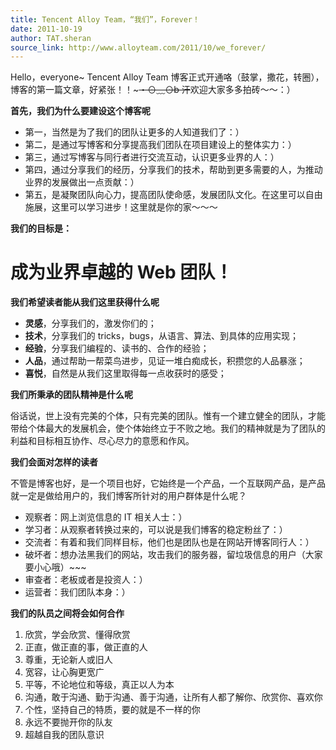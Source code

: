 ```yaml
---
title: Tencent Alloy Team，“我们”，Forever！
date: 2011-10-19
author: TAT.sheran
source_link: http://www.alloyteam.com/2011/10/we_forever/
---
```


<!-- {% raw %} - for jekyll -->

Hello，everyone~ Tencent Alloy Team 博客正式开通咯（鼓掌，撒花，转圈），博客的第一篇文章，好紧张！！~~~・⊙﹏⊙b 汗~~欢迎大家多多拍砖～～：）

**首先，我们为什么要建设这个博客呢**

-   第一，当然是为了我们的团队让更多的人知道我们了：）
-   第二，是通过写博客和分享提高我们团队在项目建设上的整体实力：）
-   第三，通过写博客与同行者进行交流互动，认识更多业界的人：）
-   第四，通过分享我们的经历，分享我们的技术，帮助到更多需要的人，为推动业界的发展做出一点贡献：）
-   第五，是凝聚团队向心力，提高团队使命感，发展团队文化。在这里可以自由施展，这里可以学习进步！这里就是你的家～～～

**我们的目标是：**

# 成为业界卓越的 Web 团队！

**我们希望读者能从我们这里获得什么呢**

-   **灵感**，分享我们的，激发你们的；
-   **技术**，分享我们的 tricks，bugs，从语言、算法、到具体的应用实现；
-   **经验**，分享我们编程的、读书的、合作的经验；
-   **人品**，通过帮助一帮菜鸟进步，见证一堆白痴成长，积攒您的人品暴涨；
-   **喜悦**，自然是从我们这里取得每一点收获时的感受；

**我们所秉承的团队精神是什么呢**

俗话说，世上没有完美的个体，只有完美的团队。惟有一个建立健全的团队，才能带给个体最大的发展机会，使个体始终立于不败之地。我们的精神就是为了团队的利益和目标相互协作、尽心尽力的意愿和作风。

**我们会面对怎样的读者**

不管是博客也好，是一个项目也好，它始终是一个产品，一个互联网产品，是产品就一定是做给用户的，我们博客所针对的用户群体是什么呢？

-   观察者：网上浏览信息的 IT 相关人士：）
-   学习者：从观察者转换过来的，可以说是我们博客的稳定粉丝了：）
-   交流者：有着和我们同样目标，他们也是团队也是在网站开博客同行人：）
-   破坏者：想办法黑我们的网站，攻击我们的服务器，留垃圾信息的用户（大家要小心哦）\~\~~
-   审查者：老板或者是投资人：）
-   运营者：我们团队本身：）

**我们的队员之间将会如何合作**

1.  欣赏，学会欣赏、懂得欣赏
2.  正直，做正直的事，做正直的人
3.  尊重，无论新人或旧人
4.  宽容，让心胸更宽广
5.  平等，不论地位和等级，真正以人为本
6.  沟通，敢于沟通、勤于沟通、善于沟通，让所有人都了解你、欣赏你、喜欢你
7.  个性，坚持自己的特质，要的就是不一样的你
8.  永远不要抛开你的队友
9.  超越自我的团队意识

<!-- {% endraw %} - for jekyll -->